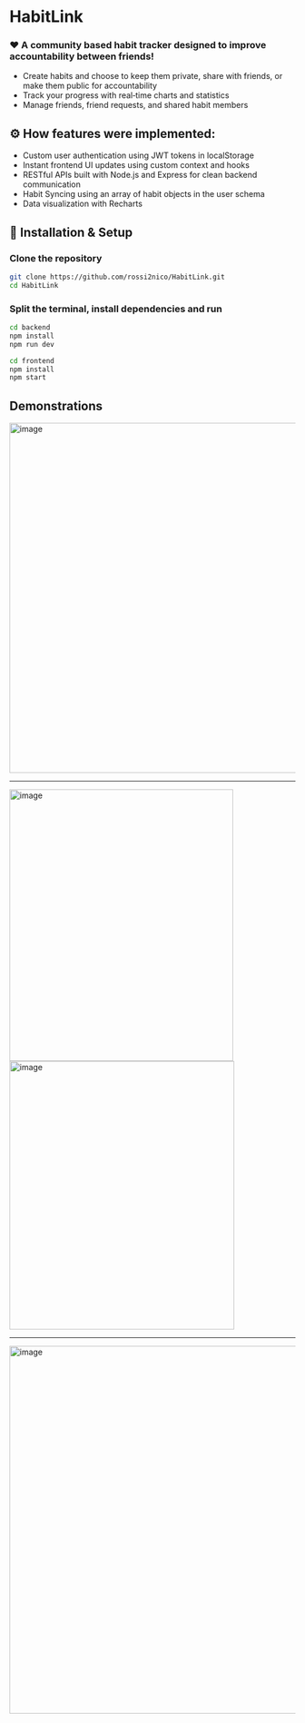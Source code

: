 ﻿# HabitLink
### ❤️ A community based habit tracker designed to improve accountability between friends!  

- Create habits and choose to keep them private, share with friends, or make them public for accountability
- Track your progress with real‑time charts and statistics
- Manage friends, friend requests, and shared habit members

## ⚙️ How features were implemented:  
- Custom user authentication using JWT tokens in localStorage
- Instant frontend UI updates using custom context and hooks
- RESTful APIs built with Node.js and Express for clean backend communication
- Habit Syncing using an array of habit objects in the user schema
- Data visualization with Recharts


## 🚀 Installation & Setup
   ### Clone the repository
   ```bash
   git clone https://github.com/rossi2nico/HabitLink.git
   cd HabitLink
   ```
   ### Split the terminal, install dependencies and run
   ```bash
   cd backend
   npm install
   npm run dev
   ```
   ```bash
   cd frontend
   npm install
   npm start
   ```

## Demonstrations
<img width="779" height="617" alt="image" src="https://github.com/user-attachments/assets/b041a9ad-255e-465c-8529-d9d58eb293cc" />  

---

<img width="394" height="479" alt="image" src="https://github.com/user-attachments/assets/58326fa9-8f68-458a-9fc3-154b3c807e3a" />  
<img width="396" height="473" alt="image" src="https://github.com/user-attachments/assets/3175a6d9-8d66-46ff-84c7-233746710793" />

---  

<img width="1340" height="648" alt="image" src="https://github.com/user-attachments/assets/97187a75-c99e-4f4e-944f-b3bb97a34c23" />
